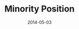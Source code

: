 ---
layout: message
category: message
series: "The New Man"
title: "Minority Position"
date: 2014-05-03
message_id: 862
---